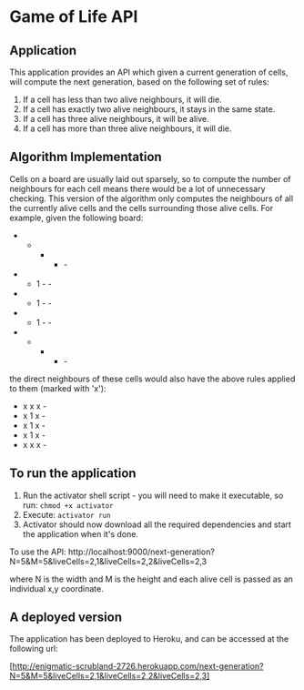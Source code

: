 Game of Life API
=================================

## Application
This application provides an API which given a current generation of cells, will compute the next generation, based on the following set of rules:

1. If a cell has less than two alive neighbours, it will die.
2. If a cell has exactly two alive neighbours, it stays in the same state.
3. If a cell has three alive neighbours, it will be alive.
4. If a cell has more than three alive neighbours, it will die.

## Algorithm Implementation
Cells on a board are usually laid out sparsely, so to compute the number of neighbours for each cell means there would be a lot of unnecessary checking.
This version of the algorithm only computes the neighbours of all the currently alive cells and the cells surrounding those alive cells. For example, given the following board:<br/>

- - - - -<br/>
- - 1 - -<br/>
- - 1 - -<br/>
- - 1 - -<br/>
- - - - -<br/>

the direct neighbours of these cells would also have the above rules applied to them (marked with 'x'):<br/>

- x x x -<br/>
- x 1 x -<br/>
- x 1 x -<br/>
- x 1 x -<br/>
- x x x -<br/>


## To run the application

1. Run the activator shell script - you will need to make it executable, so run: `chmod +x activator`
3. Execute: `activator run`
4. Activator should now download all the required dependencies and start the application when it's done.

To use the API:
http://localhost:9000/next-generation?N=5&M=5&liveCells=2,1&liveCells=2,2&liveCells=2,3

where N is the width and M is the height and each alive cell is passed as an individual x,y coordinate.

## A deployed version

The application has been deployed to Heroku, and can be accessed at the following url:

[http://enigmatic-scrubland-2726.herokuapp.com/next-generation?N=5&M=5&liveCells=2,1&liveCells=2,2&liveCells=2,3]
